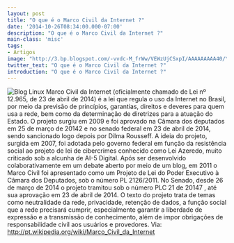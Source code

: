 ```yaml
---
layout: post
title: "O que é o Marco Civil da Internet ?"
date: '2014-10-26T08:34:00.000-07:00'
description: "O que é o Marco Civil da Internet ?"
main-class: 'misc'
tags:
- Artigos
image: "http://3.bp.blogspot.com/-vvdc-M_frWw/VEWzUjCSxpI/AAAAAAAAA40/YwqvqlBOwHo/s72-c/portaldozeleo_Dilma-marco-civil-da-internet.jpg"
twitter_text: "O que é o Marco Civil da Internet ?"
introduction: "O que é o Marco Civil da Internet ?"
---
```

![Blog Linux](http://3.bp.blogspot.com/-vvdc-M_frWw/VEWzUjCSxpI/AAAAAAAAA40/YwqvqlBOwHo/s320/portaldozeleo_Dilma-marco-civil-da-internet.jpg "Blog Linux")
Marco Civil da Internet (oficialmente chamado de Lei nº 12.965, de 23 de abril de 2014) é a lei que regula o uso da Internet no Brasil, por meio da previsão de princípios, garantias, direitos e deveres para quem usa a rede, bem como da determinação de diretrizes para a atuação do Estado.
O projeto surgiu em 2009 e foi aprovado na Câmara dos deputados em 25 de março de 20142 e no senado federal em 23 de abril de 2014, sendo sancionado logo depois por Dilma Rousseff.
A ideia do projeto, surgida em 2007, foi adotada pelo governo federal em função da resistência social ao projeto de lei de cibercrimes conhecido como Lei Azeredo, muito criticado sob a alcunha de AI-5 Digital. Após ser desenvolvido colaborativamente em um debate aberto por meio de um blog, em 2011 o Marco Civil foi apresentado como um Projeto de Lei do Poder Executivo à Câmara dos Deputados, sob o número PL 2126/2011. No Senado, desde 26 de março de 2014 o projeto tramitou sob o número PLC 21 de 20147 , até sua aprovação em 23 de abril de 2014.
O texto do projeto trata de temas como neutralidade da rede, privacidade, retenção de dados, a função social que a rede precisará cumprir, especialmente garantir a liberdade de expressão e a transmissão de conhecimento, além de impor obrigações de responsabilidade civil aos usuários e provedores.
Via: http://pt.wikipedia.org/wiki/Marco_Civil_da_Internet
